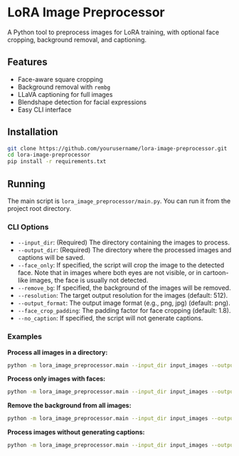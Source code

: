 # LoRA Image Preprocessor

A Python tool to preprocess images for LoRA training, with optional face cropping, background removal, and captioning.

## Features
- Face-aware square cropping
- Background removal with `rembg`
- LLaVA captioning for full images
- Blendshape detection for facial expressions
- Easy CLI interface

## Installation

```bash
git clone https://github.com/yourusername/lora-image-preprocessor.git
cd lora-image-preprocessor
pip install -r requirements.txt
```

## Running

The main script is `lora_image_preprocessor/main.py`. You can run it from the project root directory.

### CLI Options

*   `--input_dir`: (Required) The directory containing the images to process.
*   `--output_dir`: (Required) The directory where the processed images and captions will be saved.
*   `--face_only`: If specified, the script will crop the image to the detected face. Note that in images where both eyes are not visible, or in cartoon-like images, the face is usually not detected.
*   `--remove_bg`: If specified, the background of the images will be removed.
*   `--resolution`: The target output resolution for the images (default: 512).
*   `--output_format`: The output image format (e.g., png, jpg) (default: png).
*   `--face_crop_padding`: The padding factor for face cropping (default: 1.8).
*   `--no_caption`: If specified, the script will not generate captions.

### Examples

**Process all images in a directory:**

```bash
python -m lora_image_preprocessor.main --input_dir input_images --output_dir output_images
```

**Process only images with faces:**

```bash
python -m lora_image_preprocessor.main --input_dir input_images --output_dir output_images --face_only
```

**Remove the background from all images:**

```bash
python -m lora_image_preprocessor.main --input_dir input_images --output_dir output_images --remove_bg
```

**Process images without generating captions:**

```bash
python -m lora_image_preprocessor.main --input_dir input_images --output_dir output_images --no_caption
